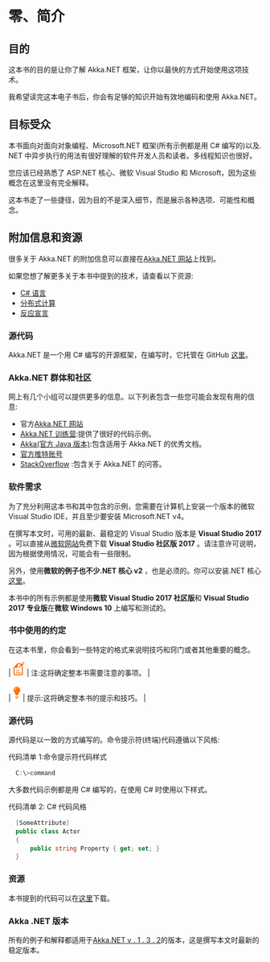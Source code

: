 # 零、简介

## 目的

这本书的目的是让你了解 Akka.NET 框架，让你以最快的方式开始使用这项技术。

我希望读完这本电子书后，你会有足够的知识开始有效地编码和使用 Akka.NET。

## 目标受众

本书面向对面向对象编程、Microsoft.NET 框架(所有示例都是用 C# 编写的)以及. NET 中异步执行的用法有很好理解的软件开发人员和读者。多线程知识也很好。

您应该已经熟悉了 ASP.NET 核心、微软 Visual Studio 和 Microsoft，因为这些概念在这里没有完全解释。

这本书走了一些捷径，因为目的不是深入细节，而是展示各种选项、可能性和概念。

## 附加信息和资源

很多关于 Akka.NET 的附加信息可以直接在[Akka.NET 网站](http://www.getakka.net/)上找到。

如果您想了解更多关于本书中提到的技术，请查看以下资源:

*   [C# 语言](https://en.wikipedia.org/wiki/C_Sharp_(programming_language))
*   [分布式计算](https:/en.wikipedia.org/wiki/Distributed_computing)
*   [反应宣言](http://www.reactivemanifesto.org/)

### 源代码

Akka.NET 是一个用 C# 编写的开源框架，在编写时，它托管在 GitHub [这里](https://github.com/akkadotnet/Akka.NET)。

### Akka.NET 群体和社区

网上有几个小组可以提供更多的信息。以下列表包含一些您可能会发现有用的信息:

*   官方[Akka.NET 网站](http://www.getakka.net/)
*   [Akka.NET 训练营](https://petabridge.com/bootcamp):提供了很好的代码示例。
*   [Akka(官方 Java 版本)](http://akka.io/):包含适用于 Akka.NET 的优秀文档。
*   [官方推特账号](https://twitter.com/AkkaDotNET)
*   [StackOverflow](http://bit.ly/2iPOpTz) :包含关于 Akka.NET 的问答。

### 软件需求

为了充分利用这本书和其中包含的示例，您需要在计算机上安装一个版本的微软 Visual Studio IDE，并且至少要安装 Microsoft.NET v4。

在撰写本文时，可用的最新、最稳定的 Visual Studio 版本是 **Visual Studio 2017** 。可以直接从[微软网站](https://www.visualstudio.com/downloads)免费下载 **Visual Studio 社区版 2017** 。请注意许可说明，因为根据使用情况，可能会有一些限制。

另外，使用**微软的例子也不少.NET 核心 v2** ，也是必须的。你可以安装.NET 核心[这里](https://www.microsoft.com/net/download/windows)。

本书中的所有示例都是使用**微软 Visual Studio 2017 社区版**和 **Visual Studio 2017 专业版**在**微软 Windows 10** 上编写和测试的。

### 书中使用的约定

在这本书里，你会看到一些特定的格式来说明技巧和窍门或者其他重要的概念。

| ![](img/note.png) | 注:这将确定整本书需要注意的事项。 |

| ![](img/tip.png) | 提示:这将确定整本书的提示和技巧。 |

### 源代码

源代码是以一致的方式编写的。命令提示符(终端)代码遵循以下风格:

代码清单 1:命令提示符代码样式

```cs
  C:\>command

```

大多数代码示例都是用 C# 编写的，在使用 C# 时使用以下样式。

代码清单 2: C# 代码风格

```cs
  [SomeAttribute]
  public class Actor
  {
      public string Property { get; set; }
  }

```

### 资源

本书提到的代码可以在[这里](https://github.com/SyncfusionSuccinctlyE-Books/Akka.NET-Succinctly)下载。

### Akka .NET 版本

所有的例子和解释都适用于[Akka.NET v . 1 . 3 . 2](https://github.com/akkadotnet/akka.net/releases/tag/v1.3.2)的版本，这是撰写本文时最新的稳定版本。